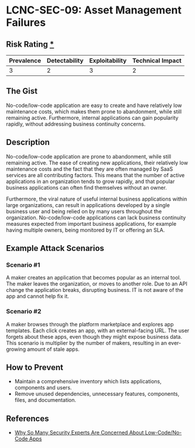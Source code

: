 # LCNC-SEC-09: Asset Management Failures

## Risk Rating [*](https://owasp.org/www-project-top-ten/2017/Note_About_Risks)

| Prevalence | Detectability | Exploitability | Technical Impact |
| --- | --- | --- | --- |
| 3 | 2 | 3 | 2 |

## The Gist

No-code/low-code application are easy to create and have relatively low maintenance costs, which makes them prone to abandonment, while still remaining active.
Furthermore, internal applications can gain popularity rapidly, without addressing business continuity concerns.

## Description

No-code/low-code application are prone to abandonment, while still remaining active.
The ease of creating new applications, their relatively low maintenance costs and the fact that they are often managed by SaaS services are all contributing factors. 
This means that the number of active applications in an organization tends to grow rapidly, and that popular business applications can often find themselves without an owner.

Furthermore, the viral nature of useful internal business applications within large organizations, can result in applications developed by a single business user and being relied on by many users throughout the organization.
No-code/low-code applications can lack business continuity measures expected from important business applications, for example having multiple owners, being monitored by IT or offering an SLA.

## Example Attack Scenarios

### Scenario #1

A maker creates an application that becomes popular as an internal tool.
The maker leaves the organization, or moves to another role.
Due to an API change the application breaks, disrupting business.
IT is not aware of the app and cannot help fix it.

### Scenario #2

A maker browses through the platform marketplace and explores app templates.
Each click creates an app, with an external-facing URL.
The user forgets about these apps, even though they might expose business data.
This scenario is multiplier by the number of makers, resulting in an ever-growing amount of stale apps.

## How to Prevent

- Maintain a comprehensive inventory which lists applications, components and users.
- Remove unused dependencies, unnecessary features, components, files, and documentation.

## References

- [Why So Many Security Experts Are Concerned About Low-Code/No-Code Apps](https://www.darkreading.com/dr-tech/why-so-many-security-experts-are-concerned-about-low-code-no-code-apps)